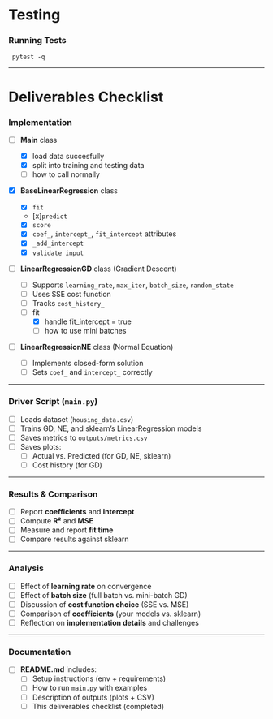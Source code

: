 # Testing

### Running Tests

```
 pytest -q
```

---

# Deliverables Checklist

### Implementation

- [ ] **Main** class

  - [x] load data succesfully
  - [x] split into training and testing data
  - [ ] how to call normally

- [x] **BaseLinearRegression** class

  - [x] `fit`
  - [x]`predict`
  - [x] `score`
  - [x] `coef_`, `intercept_`, `fit_intercept` attributes
  - [x] `_add_intercept`
  - [x] `validate input`

- [ ] **LinearRegressionGD** class (Gradient Descent)

  - [ ] Supports `learning_rate`, `max_iter`, `batch_size`, `random_state`
  - [ ] Uses SSE cost function
  - [ ] Tracks `cost_history_`
  - [ ] fit
    - [x] handle fit_intercept = true
    - [ ] how to use mini batches

- [ ] **LinearRegressionNE** class (Normal Equation)
  - [ ] Implements closed-form solution
  - [ ] Sets `coef_` and `intercept_` correctly

---

### Driver Script (`main.py`)

- [ ] Loads dataset (`housing_data.csv`)
- [ ] Trains GD, NE, and sklearn’s LinearRegression models
- [ ] Saves metrics to `outputs/metrics.csv`
- [ ] Saves plots:
  - [ ] Actual vs. Predicted (for GD, NE, sklearn)
  - [ ] Cost history (for GD)

---

### Results & Comparison

- [ ] Report **coefficients** and **intercept**
- [ ] Compute **R²** and **MSE**
- [ ] Measure and report **fit time**
- [ ] Compare results against sklearn

---

### Analysis

- [ ] Effect of **learning rate** on convergence
- [ ] Effect of **batch size** (full batch vs. mini-batch GD)
- [ ] Discussion of **cost function choice** (SSE vs. MSE)
- [ ] Comparison of **coefficients** (your models vs. sklearn)
- [ ] Reflection on **implementation details** and challenges

---

### Documentation

- [ ] **README.md** includes:
  - [ ] Setup instructions (env + requirements)
  - [ ] How to run `main.py` with examples
  - [ ] Description of outputs (plots + CSV)
  - [ ] This deliverables checklist (completed)

